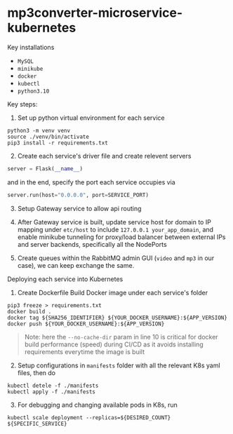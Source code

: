 # mp3converter-microservice-kubernetes

Key installations
- `MySQL`
- `minikube`
- `docker`
- `kubectl`
- `python3.10`

Key steps:
1. Set up python virtual environment for each service
```shell
python3 -m venv venv
source ./venv/bin/activate
pip3 install -r requirements.txt
```
2. Create each service's driver file and create relevent servers
```python
server = Flask(__name__)
```
and in the end, specify the port each service occupies via
```python
server.run(host="0.0.0.0", port=SERVICE_PORT)
```
3. Setup Gateway service to allow api routing

4. After Gateway service is built, update service host for domain to IP mapping under `etc/host` to include `127.0.0.1 your_app_domain`, and enable 
minikube tunneling for proxy/load balancer between external IPs and server backends, specifically all the NodePorts

5. Create queues within the RabbitMQ admin GUI (`video` and `mp3` in our case), we can keep exchange the same.

Deploying each service into Kubernetes
1. Create Dockerfile Build Docker image under each service's folder
```shell
pip3 freeze > requirements.txt
docker build .
docker tag ${SHA256_IDENTIFIER} ${YOUR_DOCKER_USERNAME}:${APP_VERSION}
docker push ${YOUR_DOCKER_USERNAME}:${APP_VERSION}
```
> Note: here the `--no-cache-dir` param in line 10 is critical for docker build performance (speed) during CI/CD as it avoids installing requirements everytime the image is built
2. Setup configurations in `manifests` folder with all the relevant K8s yaml files, then do
```shell
kubectl detele -f ./manifests
kubectl apply -f ./manifests
```
3. For debugging and changing available pods in K8s, run
```shell
kubectl scale deployment --replicas=${DESIRED_COUNT} ${SPECIFIC_SERVICE}
```
